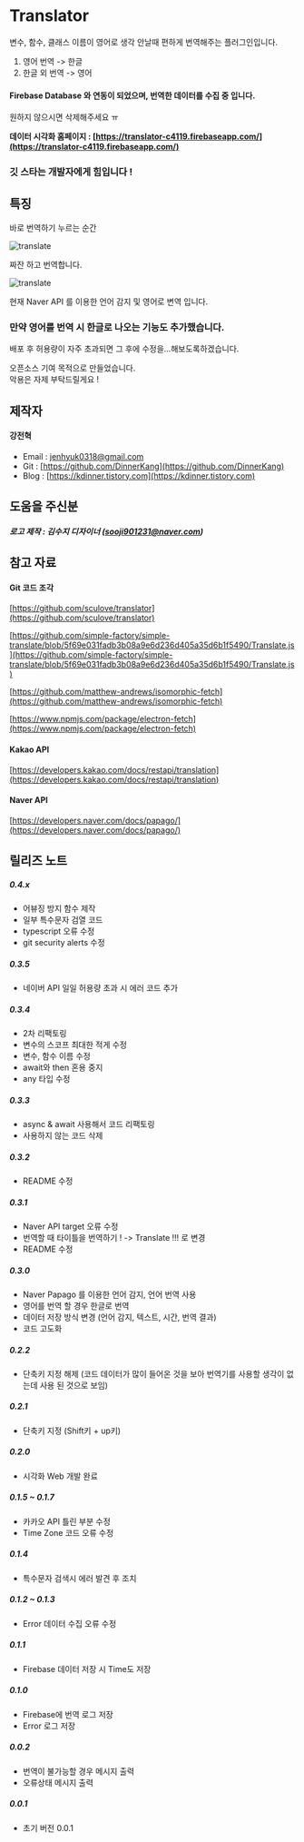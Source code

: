 # Translator

변수, 함수, 클래스 이름이 영어로 생각 안날때 편하게 번역해주는 플러그인입니다.

1. 영어 번역 -> 한글
2. 한글 외 번역 -> 영어

#### Firebase Database 와 연동이 되었으며, 번역한 데이터를 수집 중 입니다.

원하지 않으시면 삭제해주세요 ㅠ  

**데이터 시각화 홈페이지 : [https://translator-c4119.firebaseapp.com/](https://translator-c4119.firebaseapp.com/)**

### 깃 스타는 개발자에게 힘입니다 !

## 특징

바로 번역하기 누르는 순간

![translate](/asset/translate.png)

짜잔 하고 번역합니다.

![translate](/asset/translate_1.png)

현재 Naver API 를 이용한 언어 감지 및 영어로 변역 입니다.  
### 만약 영어를 번역 시 한글로 나오는 기능도 추가했습니다.

배포 후 허용량이 자주 초과되면 그 후에 수정을...해보도록하겠습니다.

오픈소스 기여 목적으로 만들었습니다.  
악용은 자제 부탁드릴게요 !


## 제작자

#### 강전혁

- Email : jenhyuk0318@gmail.com
- Git : [https://github.com/DinnerKang](https://github.com/DinnerKang)
- Blog : [https://kdinner.tistory.com](https://kdinner.tistory.com)

## 도움을 주신분

##### 로고 제작 : 김수지 디자이너 (sooji901231@naver.com)

## 참고 자료

#### Git 코드 조각
[https://github.com/sculove/translator](https://github.com/sculove/translator)

[https://github.com/simple-factory/simple-translate/blob/5f69e031fadb3b08a9e6d236d405a35d6b1f5490/Translate.js](https://github.com/simple-factory/simple-translate/blob/5f69e031fadb3b08a9e6d236d405a35d6b1f5490/Translate.js)

[https://github.com/matthew-andrews/isomorphic-fetch](https://github.com/matthew-andrews/isomorphic-fetch)

[https://www.npmjs.com/package/electron-fetch](https://www.npmjs.com/package/electron-fetch)

#### Kakao API
[https://developers.kakao.com/docs/restapi/translation](https://developers.kakao.com/docs/restapi/translation)

#### Naver API
[https://developers.naver.com/docs/papago/](https://developers.naver.com/docs/papago/)

## 릴리즈 노트

##### 0.4.x
 - 어뷰징 방지 함수 제작
 - 일부 특수문자 검열 코드
 - typescript 오류 수정
 - git security alerts 수정
##### 0.3.5
 - 네이버 API 일일 허용량 초과 시 에러 코드 추가

##### 0.3.4
 - 2차 리팩토링
 - 변수의 스코프 최대한 적게 수정
 - 변수, 함수 이름 수정
 - await와 then 혼용 중지
 - any 타입 수정

##### 0.3.3
 - async & await 사용해서 코드 리팩토링
 - 사용하지 않는 코드 삭제

##### 0.3.2
 - README 수정

##### 0.3.1
 - Naver API target 오류 수정
 - 번역할 때 타이틀을 번역하기 ! -> Translate !!! 로 변경
 - README 수정

##### 0.3.0
 - Naver Papago 를 이용한 언어 감지, 언어 번역 사용
 - 영어를 번역 할 경우 한글로 번역
 - 데이터 저장 방식 변경 (언어 감지, 텍스트, 시간, 번역 결과)
 - 코드 고도화

##### 0.2.2
 - 단축키 지정 해제 (코드 데이터가 많이 들어온 것을 보아 번역기를 사용할 생각이 없는데 사용 된 것으로 보임)

##### 0.2.1
 - 단축키 지정 (Shift키 + up키)

##### 0.2.0
 - 시각화 Web 개발 완료

##### 0.1.5 ~ 0.1.7
 - 카카오 API 틀린 부분 수정
 - Time Zone 코드 오류 수정

##### 0.1.4
 - 특수문자 검색시 에러 발견 후 조치

##### 0.1.2 ~ 0.1.3
 - Error 데이터 수집 오류 수정

##### 0.1.1
 - Firebase 데이터 저장 시 Time도 저장

##### 0.1.0
- Firebase에 번역 로그 저장
- Error 로그 저장

##### 0.0.2
- 번역이 불가능할 경우 메시지 출력
- 오류상태 메시지 출력

##### 0.0.1
- 초기 버전 0.0.1



















